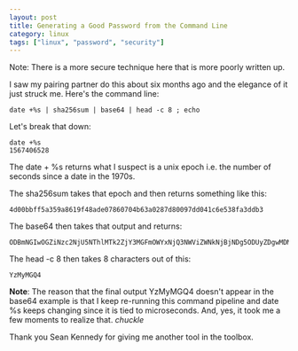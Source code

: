 ```yaml
---
layout: post
title: Generating a Good Password from the Command Line
category: linux
tags: ["linux", "password", "security"]
---
```

Note: There is a more secure technique here that is more poorly written up.

I saw my pairing partner do this about six months ago and the elegance of it just struck me.  Here's the command line:

    date +%s | sha256sum | base64 | head -c 8 ; echo
    
Let's break that down:

    date +%s
    1567406528
    
The date + %s returns what I suspect is a unix epoch i.e. the number of seconds since a date in the 1970s.

The sha256sum takes that epoch and then returns something like this:

    4d00bbff5a359a8619f48ade07860704b63a0287d80097dd041c6e538fa3ddb3
    
The base64 then takes that output and returns:

    ODBmNGIwOGZiNzc2NjU5NThlMTk2ZjY3MGFmOWYxNjQ3NWViZWNkNjBjNDg5ODUyZDgwMDMzZmM2NTkzNjE5ZCAgLQo=
    
The head -c 8 then takes 8 characters out of this:

    YzMyMGQ4
    
**Note**: The reason that the final output YzMyMGQ4 doesn't appear in the base64 example is that I keep re-running this command pipeline and date %s keeps changing since it is tied to microseconds.  And, yes, it took me a few moments to realize that.  *chuckle*

Thank you Sean Kennedy for giving me another tool in the toolbox.